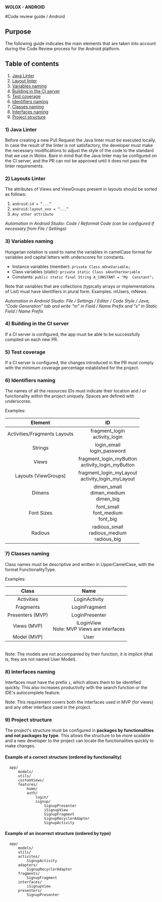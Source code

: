 **WOLOX - ANDROID**

#Code review guide / Android

## Purpose
The following guide indicates the main elements that are taken into account during the Code Review process for the Android platform.

## Table of contents

1. [Java Linter](#topic-java-linter)
2. [Layout linter](#topic-layout-linter)
3. [Variables naming](#topic-variables-naming)
4. [Building in the CI server](#topic-building-in-the-ci-server)
5. [Test coverage](#topic-test-coverage)
6. [Identifiers naming](#topic-identifiers-naming)
7. [Classes naming](#topic-classes-naming)
8. [Interfaces naming](#topic-interfaces-naming)
9. [Project structure](#topic-project-structure)

### <a name="topic-java-linter"></a> 1) Java Linter
Before creating a new Pull Request the Java linter must be executed locally. In case the result of the linter is not satisfactory, the developer must make the necessary modifications to adjust the style of the code to the standard that we use in Wolox.
Bare in mind that the Java linter may be configured on the CI server, and the PR can not be approved until it does not pass the linter requirements.

### <a name="topic-layout-linter"></a> 2) Layouts Linter
The attributes of Views and ViewGroups present in layouts should be sorted as follows:

1. `android:id = “...”`
2. `android:layout_xxx = “...”`
3. `Any other attribute`

*Automation in Android Studio: Code / Reformat Code (can be configured if necessary from File / Settings)*

### <a name="topic-variables-naming"></a> 3) Variables naming
Hungarian notation is used to name the variables in camelCase format for variables and capital letters with underscores for constants.

* Instance variables (member): `private Class mOneVariable;`
* Class variables (static): `private static Class sAnotherVariable`
* Constants: `public static final String A_CONSTANT = "My  Constant";`

Note that variables that are collections (typically arrays or implementations of List) must have identifiers in plural form. Examples: mUsers, mNews.

*Automation in Android Studio: File / Settings / Editor / Code Style / Java, "Code Generation" tab and write "m" in Field / Name Prefix and "s" in Static Field / Name Prefix*

### <a name="topic-building-in-the-ci-server"></a> 4) Building in the CI server
If a CI server is configured, the app must be able to be successfully compiled on each new PR.

### <a name="topic-test-coverage"></a> 5) Test coverage
If a CI server is configured, the changes introduced in the PR must comply with the minimum coverage percentage established for the project.

### <a name="topic-identifiers-naming-"></a> 6) Identifiers naming
The names of all the resources IDs must indicate their location and / or functionality within the project uniquely. Spaces are defined with underscores.

Examples:

|            Element           |                        ID                       |
|:----------------------------:|:-----------------------------------------------:|
| Activities/Fragments Layouts | fragment_login<br> activity_login                   |
| Strings                      | login_email<br> login_password                      |
| Views                        | fragment_login_myButton<br> activity_login_myButton |
| Layouts (ViewGroups)         | fragment_login_myLayout<br> activity_login_myLayout |
| Dimens                       | dimen_small<br> dimen_medium<br> dimen_big<br>              |
| Font Sizes                   | font_small<br> font_medium<br> font_big  <br>               |
| Radious                      | radious_small<br> radious_medium<br> radious_big<br>        |

### <a name="topic-classes-naming"></a> 7) Classes naming
Class names must be descriptive and written in UpperCamelCase, with the format FunctionalityType.

Examples:

|       Class      |      Name      |
|:----------------:|:--------------:|
| Activities       | LoginActivity  |
| Fragments        | LoginFragment  |
| Presenters (MVP) | LoginPresenter |
| Views (MVP)      | iLoginView<br> Note: MVP Views are interfaces     |
| Model (MVP)      | User           |

<br>
Note: The models are not accompanied by their function, it is implicit (that is, they are not named User Model).

### <a name="topic-interfaces-naming"></a> 8) Interfaces naming
Interfaces must have the prefix `i`, which allows them to be identified quickly. This also increases productivity with the search function or the IDE's autocomplete feature.

Note: This requirement covers both the interfaces used in MVP (for views) and any other interface used in the project.

### <a name="topic-project-structure"></a> 9) Project structure
The project's structure must be configured in __packages by functionalities and not packages by type__. This allows the structure to be more scalable and a new developer to the project can locate the functionalities quickly to make changes.

#### Example of a correct structure (ordered by functionality)
```
  app/
      models/
      utils/
      customViews/
      features/
          home/
          auth/
              login/
              signup/
                  SignupPresenter
                  iSignupView
                  SignupFragment
                  SignupRecyclerAdapter
                  SignupActivity
```

#### Example of an incorrect structure (ordered by type)
```
  app/
      models/
      utils/
      activites/
          SignupActivity
      adapters/
          SignupRecyclerAdapter
      fragments/
          SignupFragment
      interfaces/
          iSignupView
      presenters/
          SignupPresenter
```
